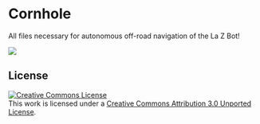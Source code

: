 # Cornhole

All files necessary for autonomous off-road navigation of the La Z Bot!

[<img src="https://img.youtube.com/vi/h0uvkaR6fvo/0.jpg">](https://youtu.be/h0uvkaR6fvo)

## License
<a rel="license" href="http://creativecommons.org/licenses/by/3.0/"><img alt="Creative Commons License" style="border-width:0" src="https://i.creativecommons.org/l/by/3.0/88x31.png" /></a><br />This work is licensed under a <a rel="license" href="http://creativecommons.org/licenses/by/3.0/">Creative Commons Attribution 3.0 Unported License</a>.
